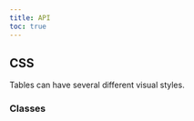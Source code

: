 ```yaml
---
title: API
toc: true
---
```


## CSS

Tables can have several different visual styles.

### Classes

<DocComponentApi component="ClrTable" item="css" />
